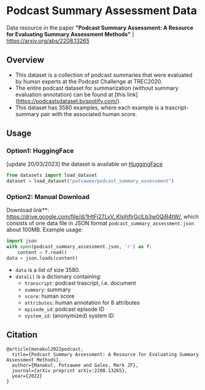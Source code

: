 Podcast Summary Assessment Data
===================================
Data resource in the paper **"Podcast Summary Assessment: A Resource for Evaluating Summary Assessment Methods"** | https://arxiv.org/abs/2208.13265

## Overview
- This dataset is a collection of podcast summaries that were evaluated by humsn experts at the Podcast Challenge at TREC2020.
- The entire podcast dataset for summarization (without summary evaluation annotation) can be found at [this link] (https://podcastsdataset.byspotify.com/).
- This dataset has 3580 examples, where each example is a trascript-summary pair with the associated human score. 

## Usage

### Option1: HuggingFace
[update 20/03/2023] the dataset is available on [HuggingFace](https://huggingface.co/datasets/potsawee/podcast_summary_assessment)

```python
from datasets import load_dataset
dataset = load_dataset("potsawee/podcast_summary_assessment")
```


### Option2: Manual Download
Download link**: <https://drive.google.com/file/d/1HtFj27LvV_KlsjhflrGclLb3w0QiR4tW/>, which consists of one data file in JSON format ```podcast_summary_assessment.json``` about 100MB. Example usage:

```python
import json
with open(podcast_summary_assessment.json, 'r') as f:
	content = f.read()
data = json.loads(content)
```

- ```data``` is a list of size 3580.  
- ```data[i]``` is a dictionary containing:
	- ```transcript```: podcast trascript, i.e. document
	- ```summary```: summary
	- ```score```: human score
	- ```attributes```: human annotation for 8 attributes
	- ```episode_id```: podcast episode ID
	- ```system_id```: (anonymized) system ID

## Citation
```
@article{manakul2022podcast,
  title={Podcast Summary Assessment: A Resource for Evaluating Summary Assessment Methods},
  author={Manakul, Potsawee and Gales, Mark JF},
  journal={arXiv preprint arXiv:2208.13265},
  year={2022}
}
```
